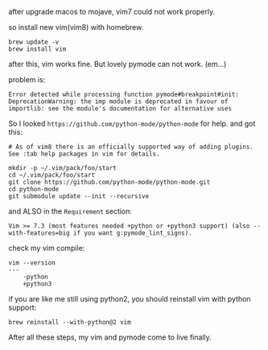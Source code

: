 after upgrade macos to mojave, vim7 could not work properly.

so install new vim(vim8) with homebrew.
```
brew update -v
brew install vim
```

after this, vim works fine. But lovely pymode can not work.
(em...)

problem is:
```
Error detected while processing function pymode#breakpoint#init:
DeprecationWarning: the imp module is deprecated in favour of importlib: see the module's documentation for alternative uses
```

So I looked `https://github.com/python-mode/python-mode` for help.
and got this:

```
# As of vim8 there is an officially supported way of adding plugins. See :tab help packages in vim for details.

mkdir -p ~/.vim/pack/foo/start
cd ~/.vim/pack/foo/start
git clone https://github.com/python-mode/python-mode.git
cd python-mode
git submodule update --init --recursive
```

and ALSO in the `Requirement` section:
```
Vim >= 7.3 (most features needed +python or +python3 support) (also --with-features=big if you want g:pymode_lint_signs).
```

check my vim compile:
```
vim --version
---
    -python
    +python3
```

if you are like me still using python2, you should reinstall vim with python support:
```
brew reinstall --with-python@2 vim
```

After all these steps, my vim and pymode come to live finally.

